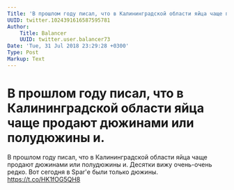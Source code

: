```yaml
---
Title: 'В прошлом году писал, что в Калининградской области яйца чаще продают дюжинами или полудюжины и.'
UUID: twitter.1024391616587595781
Author:
    Title: Balancer
    UUID: twitter.user.balancer73
Date: 'Tue, 31 Jul 2018 23:29:28 +0300'
Type: Post
Markup: Text
---
```


# В прошлом году писал, что в Калининградской области яйца чаще продают дюжинами или полудюжины и.

В прошлом году писал, что в Калининградской области яйца
чаще продают дюжинами или полудюжины и. Десятки вижу
очень-очень редко. Вот сегодня в Spar'е были только дюжины.
https://t.co/HK1fOG5QH8